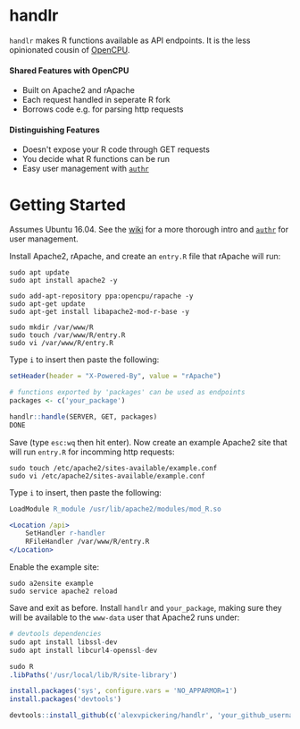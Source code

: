 # handlr

`handlr` makes R functions available as API endpoints. It is the less opinionated cousin of [OpenCPU](https://github.com/opencpu/opencpu).



#### Shared Features with OpenCPU

* Built on Apache2 and rApache
* Each request handled in seperate R fork 
* Borrows code e.g. for parsing http requests



#### Distinguishing Features

* Doesn't expose your R code through GET requests
* You decide what R functions can be run
* Easy user management with [`authr`](https://github.com/alexvpickering/authr)


# Getting Started

Assumes Ubuntu 16.04. See the [wiki](https://github.com/alexvpickering/handlr/wiki) for a more thorough intro and [`authr`](https://github.com/alexvpickering/authr) for user management.

Install Apache2, rApache, and create an `entry.R` file that rApache will run:

```
sudo apt update
sudo apt install apache2 -y

sudo add-apt-repository ppa:opencpu/rapache -y
sudo apt-get update
sudo apt-get install libapache2-mod-r-base -y

sudo mkdir /var/www/R
sudo touch /var/www/R/entry.R
sudo vi /var/www/R/entry.R
```

Type `i` to insert then paste the following:

```R
setHeader(header = "X-Powered-By", value = "rApache")

# functions exported by 'packages' can be used as endpoints
packages <- c('your_package')

handlr::handle(SERVER, GET, packages)
DONE
```
Save (type `esc:wq` then hit enter). Now create an example Apache2 site that will run `entry.R` for incomming http requests:

```
sudo touch /etc/apache2/sites-available/example.conf
sudo vi /etc/apache2/sites-available/example.conf
```

Type `i` to insert, then paste the following:

```apache
LoadModule R_module /usr/lib/apache2/modules/mod_R.so

<Location /api>
	SetHandler r-handler
	RFileHandler /var/www/R/entry.R
</Location>
```

Enable the example site:

```
sudo a2ensite example
sudo service apache2 reload
```

Save and exit as before. Install `handlr` and `your_package`, making sure they will be available to the `www-data` user that Apache2 runs under:

```R
# devtools dependencies
sudo apt install libssl-dev 
sudo apt install libcurl4-openssl-dev

sudo R
.libPaths('/usr/local/lib/R/site-library')

install.packages('sys', configure.vars = 'NO_APPARMOR=1')
install.packages('devtools')

devtools::install_github(c('alexvpickering/handlr', 'your_github_username/your_package'))

```
